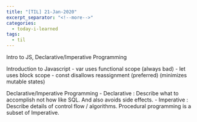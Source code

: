 ```yaml
---
title: "[TIL] 21-Jan-2020"
excerpt_separator: "<!--more-->"
categories:
  - today-i-learned
tags:
  - til 
---
```


Intro to JS, Declarative/Imperative Programming

<!--more-->

Introduction to Javascript
	- var uses functional scope (always bad)
	- let uses block scope
	- const disallows reassignment (preferred) (minimizes mutable states)

Declarative/Imperative Programming
	- Declarative : Describe what to accomplish not how like SQL. And also avoids side effects.
	- Imperative : Describe details of control flow / algorithms. Procedural programming is a subset of Imperative.
